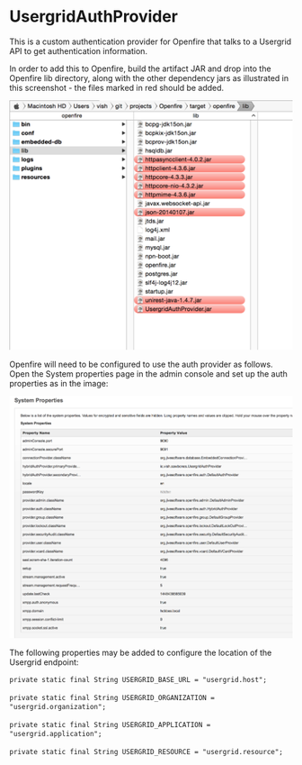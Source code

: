 # UsergridAuthProvider

This is a custom authentication provider for Openfire that talks to a Usergrid API to get authentication information.

In order to add this to Openfire, build the artifact JAR and drop into the Openfire lib directory, along with the other dependency jars as illustrated in this screenshot - the files marked in red should be added.

![image](jars.png)

Openfire will need to be configured to use the auth provider as follows. Open the System properties page in the admin console and set up the auth properties as in the image:

![image](properties.png)

The following properties may be added to configure the location of the Usergrid endpoint:

    private static final String USERGRID_BASE_URL = "usergrid.host";

    private static final String USERGRID_ORGANIZATION = "usergrid.organization";

    private static final String USERGRID_APPLICATION = "usergrid.application";

    private static final String USERGRID_RESOURCE = "usergrid.resource";
